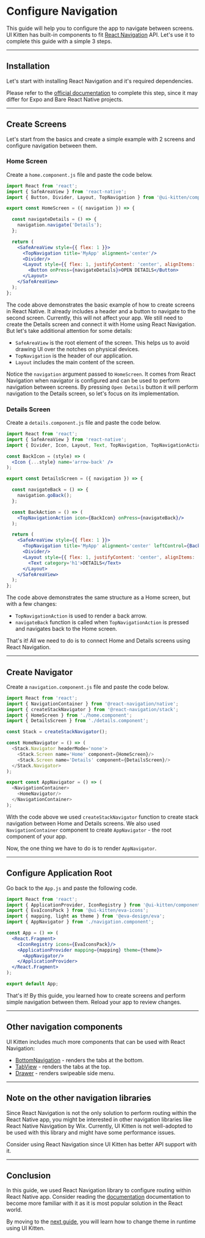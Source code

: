 # Configure Navigation

This guide will help you to configure the app to navigate between screens. UI Kitten has built-in components to fit <a href="https://reactnavigation.org" target="_blank">React Navigation</a> API. Let's use it to complete this guide with a simple 3 steps.

<hr>

## Installation

Let's start with installing React Navigation and it's required dependencies.

Please refer to the [official documentation](https://reactnavigation.org/docs/en/getting-started.html) to complete this step, since it may differ for Expo and Bare React Native projects. 

<hr>

## Create Screens

Let's start from the basics and create a simple example with 2 screens and configure navigation between them.

### Home Screen

Create a `home.component.js` file and paste the code below.

```jsx
import React from 'react';
import { SafeAreaView } from 'react-native';
import { Button, Divider, Layout, TopNavigation } from '@ui-kitten/components';

export const HomeScreen = ({ navigation }) => {

  const navigateDetails = () => {
    navigation.navigate('Details');
  };

  return (
    <SafeAreaView style={{ flex: 1 }}>
      <TopNavigation title='MyApp' alignment='center'/>
      <Divider/>
      <Layout style={{ flex: 1, justifyContent: 'center', alignItems: 'center' }}>
        <Button onPress={navigateDetails}>OPEN DETAILS</Button>
      </Layout>
    </SafeAreaView>
  );
};
```

The code above demonstrates the basic example of how to create screens in React Native. It already includes a header and a button to navigate to the second screen. Currently, this will not affect your app. We still need to create the Details screen and connect it with Home using React Navigation. But let's take additional attention for some details:

- `SafeAreaView` is the root element of the screen. This helps us to avoid drawing UI over the notches on physical devices.
- `TopNavigation` is the header of our application.
- `Layout` includes the main content of the screen.

Notice the `navigation` argument passed to `HomeScreen`. It comes from React Navigation when navigator is configured and can be used to perform navigation between screens. By pressing `Open Details` button it will perform navigation to the Details screen, so let's focus on its implementation.

### Details Screen

Create a `details.component.js` file and paste the code below.

```jsx
import React from 'react';
import { SafeAreaView } from 'react-native';
import { Divider, Icon, Layout, Text, TopNavigation, TopNavigationAction } from '@ui-kitten/components';

const BackIcon = (style) => (
  <Icon {...style} name='arrow-back' />
);

export const DetailsScreen = ({ navigation }) => {

  const navigateBack = () => {
    navigation.goBack();
  };

  const BackAction = () => (
    <TopNavigationAction icon={BackIcon} onPress={navigateBack}/>
  );

  return (
    <SafeAreaView style={{ flex: 1 }}>
      <TopNavigation title='MyApp' alignment='center' leftControl={BackAction()}/>
      <Divider/>
      <Layout style={{ flex: 1, justifyContent: 'center', alignItems: 'center' }}>
        <Text category='h1'>DETAILS</Text>
      </Layout>
    </SafeAreaView>
  );
};
```

The code above demonstrates the same structure as a Home screen, but with a few changes:

- `TopNavigationAction` is used to render a back arrow.
- `navigateBack` function is called when `TopNavigationAction` is pressed and navigates back to the Home screen.

That's it! All we need to do is to connect Home and Details screens using React Navigation.

<hr>

## Create Navigator

Create a `navigation.component.js` file and paste the code below.

```js
import React from 'react';
import { NavigationContainer } from '@react-navigation/native';
import { createStackNavigator } from '@react-navigation/stack';
import { HomeScreen } from './home.component';
import { DetailsScreen } from './details.component';

const Stack = createStackNavigator();

const HomeNavigator = () => (
  <Stack.Navigator headerMode='none'>
    <Stack.Screen name='Home' component={HomeScreen}/>
    <Stack.Screen name='Details' component={DetailsScreen}/>
  </Stack.Navigator>
);

export const AppNavigator = () => (
  <NavigationContainer>
    <HomeNavigator/>
  </NavigationContainer>
);

```

With the code above we used `createStackNavigator` function to create stack navigation between Home and Details screens.
We also used `NavigationContainer` component to create `AppNavigator` - the root component of your app. 

Now, the one thing we have to do is to render `AppNavigator`.

<hr>

## Configure Application Root

Go back to the `App.js` and paste the following code.

```jsx
import React from 'react';
import { ApplicationProvider, IconRegistry } from '@ui-kitten/components';
import { EvaIconsPack } from '@ui-kitten/eva-icons';
import { mapping, light as theme } from '@eva-design/eva';
import { AppNavigator } from './navigation.component';

const App = () => (
  <React.Fragment>
    <IconRegistry icons={EvaIconsPack}/>
    <ApplicationProvider mapping={mapping} theme={theme}>
      <AppNavigator/>
    </ApplicationProvider>
  </React.Fragment>
);

export default App;
```

That's it! By this guide, you learned how to create screens and perform simple navigation between them. Reload your app to review changes.

<hr>

## Other navigation components

UI Kitten includes much more components that can be used with React Navigation:

- [BottomNavigation](components/bottom-navigation) - renders the tabs at the bottom.
- [TabView](components/tab-view) - renders the tabs at the top.
- [Drawer](components/drawer) - renders swipeable side menu.

<hr>

## Note on the other navigation libraries

Since React Navigation is not the only solution to perform routing within the React Native app, you might be interested
in other navigation libraries like React Native Navigation by Wix. Currently, UI Kitten is not well-adopted to be used
with this library and might have some performance issues.

Consider using React Navigation since UI Kitten has better API support with it.

<hr>

## Conclusion

In this guide, we used React Navigation library to configure routing within React Native app. Consider reading the <a href="https://reactnavigation.org/docs/en/getting-started.html" target="_blank">documentation</a> documentation to become more familiar with it as it is most popular solution in the React world.

By moving to the [next guide](guides/runtime-theming), you will learn how to change theme in runtime using UI Kitten.
